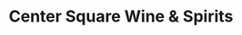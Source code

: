 ---
title: "Center Square Wine & Spirits"
url: /albany/center-square-wine-und-spirits/
shop: Spirituosen
---